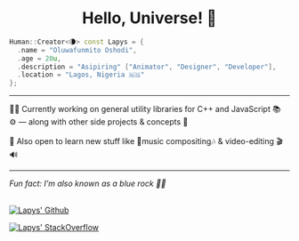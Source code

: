 <h1 center style="
  align-content: center !important;
  align-items: center !important;
  display: block !important;
  left: auto !important;
  justify-content: center !important;
  margin-left: auto !important;
  margin-right: auto !important;
  right: auto !important;
  text-align: center !important;
  vertical-align: middle !important;
  width: 100% !important
"> <center> Hello, Universe! 🌙 </center> </h1>

```cpp
Human::Creator<🌘> const Lapys = {
  .name = "Oluwafunmito Oshodi",
  .age = 20u,
  .description = "Asipiring" ["Animator", "Designer", "Developer"],
  .location = "Lagos, Nigeria 🇳🇬"
};
```
<hr/>
💪🏾 Currently working on general utility libraries for C++ and JavaScript 📚 <br/>
⚙️ — along with other side projects & concepts 🙂 <br/>
<br/>
🌱 Also open to learn new stuff like 🎵music compositing🎶 & video-editing 🎬🔊 <br/>
<hr/>
<i> Fun fact: I&rsquo;m also known as a blue rock 👋🏾 </i>
<br/> <br/>

[![Lapys' Github](https://github-readme-stats.vercel.app/api?count_private=true&hide=contribs,issues,prs&include_all_commits&locale=en&show_icons=true&theme=dark&username=LapysDev)](https://github.com/anuraghazra/github-readme-stats)

[![Lapys' StackOverflow](https://github-readme-stackoverflow.vercel.app/?layout=compact&theme=dark&userID=7364573)](https://stackoverflow.com/users/7364573/lapys)
